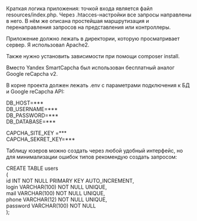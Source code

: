 
Краткая логика приложения: точкой входа является файл resources/index.php. Через .htacces-настройки все запросы направлены в него. В нём же описана простейшая маршрутизация и перенаправления запросов на представления или контроллеры. 

Приложение должно лежать в директории, которую просматривает сервер. Я использовал Apache2.

Также нужно установить зависимости при помощи composer install.

Вместо Yandex SmartCapcha был использован бесплатный аналог Google reCapcha v2.

В корне проекта должен лежать .env с параметрами подключения к БД и Google reCapcha API:

DB_HOST=***  
DB_USERNAME=***   
DB_PASSWORD=***  
DB_DATABASE=***  

CAPCHA_SITE_KEY =***  
CAPCHA_SEKRET_KEY=***  

Таблицу юзеров можно создать через любой удобный интерфейс, но для минимализации ошибок типов рекомендую создать запросом: 

CREATE TABLE users  
(  
    id INT NOT NULL PRIMARY KEY AUTO_INCREMENT,  
    login VARCHAR(100) NOT NULL UNIQUE,  
    mail VARCHAR(100) NOT NULL UNIQUE,  
    phone VARCHAR(12) NOT NULL UNIQUE,  
    password VARCHAR(100) NOT NULL  
);  